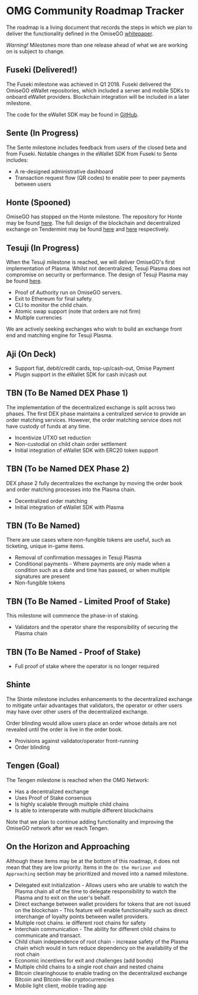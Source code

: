 # OMG Community Roadmap Tracker
The roadmap is a living document that records the steps in which we plan to deliver the functionality defined in the OmiseGO [whitepaper](https://cdn.omise.co/omg/whitepaper.pdf).

*Warning!* Milestones more than one release ahead of what we are working on is subject to change.

## Fuseki (Delivered!)
The Fuseki milestone was achieved in Q1 2018. Fuseki delivered the OmiseGO eWallet repositories, which included a server and mobile SDKs to onboard eWallet providers. Blockchain integration will be included in a later milestone.

The code for the eWallet SDK may be found in [GitHub](https://github.com/omisego/ewallet).

## Sente (In Progress)
The Sente milestone includes feedback from users of the closed beta and from Fuseki. Notable changes in the eWallet SDK from Fuseki to Sente includes:
* A re-designed administrative dashboard
* Transaction request flow (QR codes) to enable peer to peer payments between users

## Honte (Spooned)
OmiseGO has stopped on the Honte milestone. The repository for Honte may be found [here](https://github.com/omisego/honted). The full design of the blockchain and decentralized exchange on Tendermint may be found [here](https://github.com/omisego/honted/blob/develop/docs/tendermint_blockchain_design.md) and [here](https://github.com/omisego/honted/blob/develop/docs/batch_matching.md) respectively.

## Tesuji (In Progress)
When the Tesuji milestone is reached, we will deliver OmiseGO's first implementation of Plasma. Whilst not decentralized, Tesuji Plasma  does not compromise on security or performance. The design of Tesuji Plasma may be found [here](http://completeme).

* Proof of Authority run on OmiseGO servers.
* Exit to Ethereum for final safety.
* CLI to monitor the child chain.
* Atomic swap support (note that orders are not firm)
* Multiple currencies

We are actively seeking exchanges who wish to build an exchange front end and matching engine for Tesuji Plasma.

## Aji (On Deck)
* Support fiat, debit/credit cards, top-up/cash-out, Omise Payment
* Plugin support in the eWallet SDK for cash in/cash out

## TBN (To Be Named DEX Phase 1)
The implementation of the decentralized exchange is split across two phases. The first DEX phase maintains a centralized service to provide an order matching services. However, the order matching service does not have custody of funds at any time.

* Incentivize UTXO set reduction
* Non-custodial on child chain order settlement
* Initial integration of eWallet SDK with ERC20 token support

## TBN (To be Named DEX Phase 2)
DEX phase 2 fully decentralizes the exchange by moving the order book and order matching processes into the Plasma chain.
* Decentralized order matching
* Initial integration of eWallet SDK with Plasma

## TBN (To Be Named)
There are use cases where non-fungible tokens are useful, such as ticketing, unique in-game items.
* Removal of confirmation messages in Tesuji Plasma
* Conditional payments - Where payments are only made when a condition such as a date and time has passed, or when multiple signatures are present
* Non-fungible tokens

## TBN (To Be Named - Limited Proof of Stake)
This milestone will commence the phase-in of staking.

* Validators and the operator share the responsibility of securing the Plasma chain

## TBN (To Be Named - Proof of Stake)
* Full proof of stake where the operator is no longer required

## Shinte
The Shinte milestone includes enhancements to the decentralized exchange to mitigate unfair advantages that validators, the operator or other users may have over other users of the decentralized exchange.

Order blinding would allow users place an order whose details are not revealed until the order is live in the order book.
* Provisions against validator/operator front-running
* Order blinding

## Tengen (Goal)
The Tengen milestone is reached when the OMG Network:
* Has a decentralized exchange
* Uses Proof of Stake consensus
* Is highly scalable through multiple child chains
* Is able to interoperate with multiple different blockchains

Note that we plan to continue adding functionality and improving the OmiseGO network after we reach Tengen.

## On the Horizon and Approaching
Although these items may be at the bottom of this roadmap, it does not mean that they are low priority. Items in the `On the Horizon and Approaching` section may be prioritized and moved into a named milestone.
* Delegated exit initialization - Allows users who are unable to watch the Plasma chain all of the time to delegate responsibility to watch the Plasma and to exit on the user's behalf.
* Direct exchange between wallet providers for tokens that are not issued on the blockchain - This feature will enable functionality such as direct interchange of loyalty points between wallet providers.
* Multiple root chains. ie different root chains for safety
* Interchain communication - The ability for different child chains to communicate and transact.
* Child chain independence of root chain - increase safety of the Plasma chain which would in turn reduce dependency on the availability of the root chain
* Economic incentives for exit and challenges (add bonds)
* Multiple child chains to a single root chain and nested chains
* Bitcoin clearinghouse to enable trading on the decentralized exchange Bitcoin and Bitcoin-like cryptocurrencies
* Mobile light client, mobile trading app
